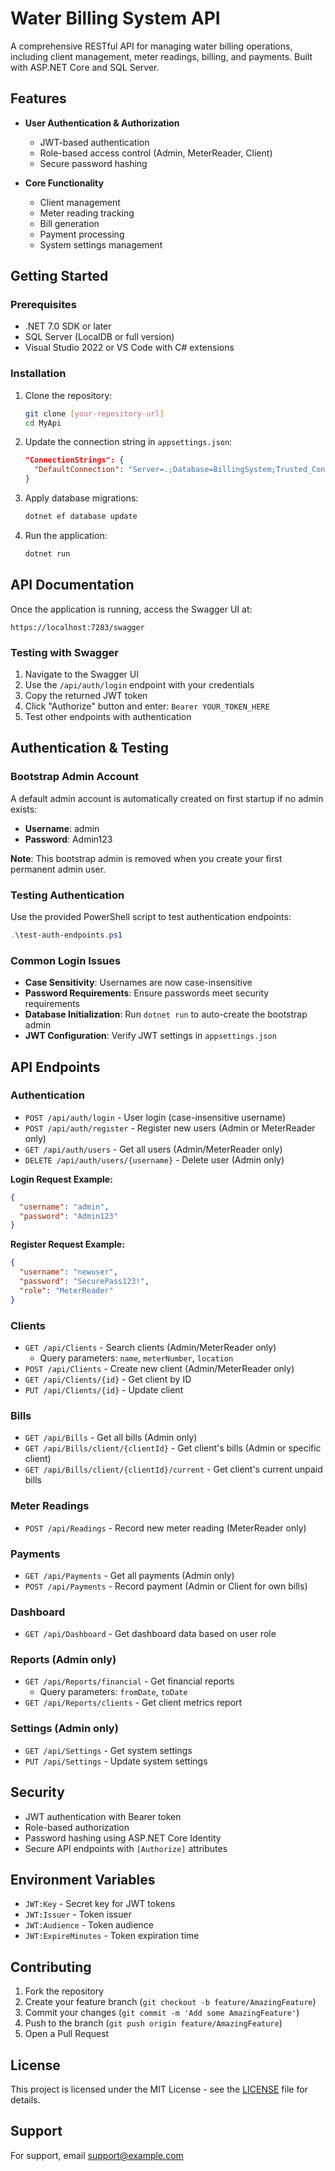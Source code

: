 # Water Billing System API

A comprehensive RESTful API for managing water billing operations, including client management, meter readings, billing, and payments. Built with ASP.NET Core and SQL Server.

## Features

- **User Authentication & Authorization**
  - JWT-based authentication
  - Role-based access control (Admin, MeterReader, Client)
  - Secure password hashing

- **Core Functionality**
  - Client management
  - Meter reading tracking
  - Bill generation
  - Payment processing
  - System settings management

## Getting Started

### Prerequisites

- .NET 7.0 SDK or later
- SQL Server (LocalDB or full version)
- Visual Studio 2022 or VS Code with C# extensions

### Installation

1. Clone the repository:
   ```bash
   git clone [your-repository-url]
   cd MyApi
   ```

2. Update the connection string in `appsettings.json`:
   ```json
   "ConnectionStrings": {
     "DefaultConnection": "Server=.;Database=BillingSystem;Trusted_Connection=True;TrustServerCertificate=True;"
   }
   ```

3. Apply database migrations:
   ```bash
   dotnet ef database update
   ```

4. Run the application:
   ```bash
   dotnet run
   ```

## API Documentation

Once the application is running, access the Swagger UI at:
```
https://localhost:7283/swagger
```

### Testing with Swagger
1. Navigate to the Swagger UI
2. Use the `/api/auth/login` endpoint with your credentials
3. Copy the returned JWT token
4. Click "Authorize" button and enter: `Bearer YOUR_TOKEN_HERE`
5. Test other endpoints with authentication

## Authentication & Testing

### Bootstrap Admin Account
A default admin account is automatically created on first startup if no admin exists:
- **Username**: admin
- **Password**: Admin123

**Note**: This bootstrap admin is removed when you create your first permanent admin user.

### Testing Authentication
Use the provided PowerShell script to test authentication endpoints:
```powershell
.\test-auth-endpoints.ps1
```

### Common Login Issues
- **Case Sensitivity**: Usernames are now case-insensitive
- **Password Requirements**: Ensure passwords meet security requirements
- **Database Initialization**: Run `dotnet run` to auto-create the bootstrap admin
- **JWT Configuration**: Verify JWT settings in `appsettings.json`

## API Endpoints

### Authentication
- `POST /api/auth/login` - User login (case-insensitive username)
- `POST /api/auth/register` - Register new users (Admin or MeterReader only)
- `GET /api/auth/users` - Get all users (Admin/MeterReader only)
- `DELETE /api/auth/users/{username}` - Delete user (Admin only)

**Login Request Example:**
```json
{
  "username": "admin",
  "password": "Admin123"
}
```

**Register Request Example:**
```json
{
  "username": "newuser",
  "password": "SecurePass123!",
  "role": "MeterReader"
}
```

### Clients
- `GET /api/Clients` - Search clients (Admin/MeterReader only)
  - Query parameters: `name`, `meterNumber`, `location`
- `POST /api/Clients` - Create new client (Admin/MeterReader only)
- `GET /api/Clients/{id}` - Get client by ID
- `PUT /api/Clients/{id}` - Update client

### Bills
- `GET /api/Bills` - Get all bills (Admin only)
- `GET /api/Bills/client/{clientId}` - Get client's bills (Admin or specific client)
- `GET /api/Bills/client/{clientId}/current` - Get client's current unpaid bills

### Meter Readings
- `POST /api/Readings` - Record new meter reading (MeterReader only)

### Payments
- `GET /api/Payments` - Get all payments (Admin only)
- `POST /api/Payments` - Record payment (Admin or Client for own bills)

### Dashboard
- `GET /api/Dashboard` - Get dashboard data based on user role

### Reports (Admin only)
- `GET /api/Reports/financial` - Get financial reports
  - Query parameters: `fromDate`, `toDate`
- `GET /api/Reports/clients` - Get client metrics report

### Settings (Admin only)
- `GET /api/Settings` - Get system settings
- `PUT /api/Settings` - Update system settings

## Security

- JWT authentication with Bearer token
- Role-based authorization
- Password hashing using ASP.NET Core Identity
- Secure API endpoints with `[Authorize]` attributes

## Environment Variables

- `JWT:Key` - Secret key for JWT tokens
- `JWT:Issuer` - Token issuer
- `JWT:Audience` - Token audience
- `JWT:ExpireMinutes` - Token expiration time

## Contributing

1. Fork the repository
2. Create your feature branch (`git checkout -b feature/AmazingFeature`)
3. Commit your changes (`git commit -m 'Add some AmazingFeature'`)
4. Push to the branch (`git push origin feature/AmazingFeature`)
5. Open a Pull Request

## License

This project is licensed under the MIT License - see the [LICENSE](LICENSE) file for details.

## Support

For support, email support@example.com

